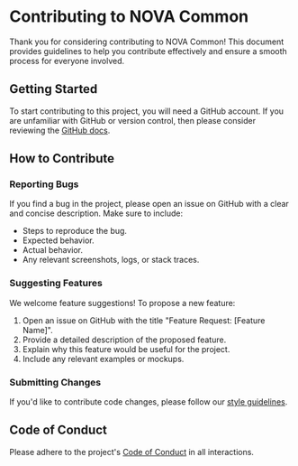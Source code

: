 # Contributing to NOVA Common

Thank you for considering contributing to NOVA Common!
This document provides guidelines to help you contribute effectively and ensure a smooth process for everyone involved.

## Getting Started

To start contributing to this project, you will need a GitHub account. If you are unfamiliar with GitHub or version control,
then please consider reviewing the [GitHub docs](https://docs.github.com/).

## How to Contribute

### Reporting Bugs

If you find a bug in the project, please open an issue on GitHub with a clear and concise description. Make sure to include:

- Steps to reproduce the bug.
- Expected behavior.
- Actual behavior.
- Any relevant screenshots, logs, or stack traces.

### Suggesting Features

We welcome feature suggestions! To propose a new feature:

1. Open an issue on GitHub with the title "Feature Request: [Feature Name]".
2. Provide a detailed description of the proposed feature.
3. Explain why this feature would be useful for the project.
4. Include any relevant examples or mockups.

### Submitting Changes

If you'd like to contribute code changes, please follow our
[style guidelines](https://calvera.ornl.gov/docs/dev_guide/contributing/style_guidelines/).

## Code of Conduct

Please adhere to the project's [Code of Conduct](CODE_OF_CONDUCT.md) in all interactions.
